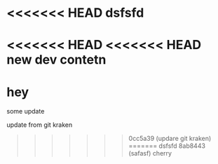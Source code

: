 <<<<<<< HEAD
dsfsfd
=======
<<<<<<< HEAD
<<<<<<< HEAD
new dev contetn
=======
# hey

some update

update from git kraken
>>>>>>> 0cc5a39 (updare git kraken)
=======
dsfsfd
>>>>>>> 8ab8443 (safasf)
>>>>>>> cherry
